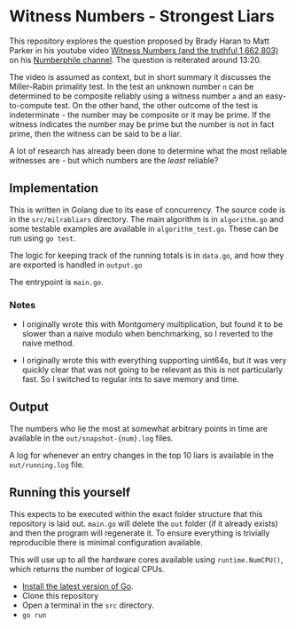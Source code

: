 # Witness Numbers - Strongest Liars

This repository explores the question proposed by Brady Haran to Matt Parker in
his youtube video
[Witness Numbers (and the truthful 1,662,803)](https://www.youtube.com/watch?v=_MscGSN5J6o)
on his [Numberphile channel](https://www.youtube.com/channel/UCoxcjq-8xIDTYp3uz647V5A). The
question is reiterated around 13:20.

The video is assumed as context, but in short summary it discusses the Miller-Rabin
primality test. In the test an unknown number `n` can be determined to be composite
reliably using a witness number `a` and an easy-to-compute test. On the other hand,
the other outcome of the test is indeterminate - the number may be composite or it may
be prime. If the witness indicates the number may be prime but the number is not in
fact prime, then the witness can be said to be a liar.

A lot of research has already been done to determine what the most reliable witnesses
are - but which numbers are the _least_ reliable?

## Implementation

This is written in Golang due to its ease of concurrency. The source code is in
the `src/milrabliars` directory. The main algorithm is in `algorithm.go` and some
testable examples are available in `algorithm_test.go`. These can be
run using `go test`.

The logic for keeping track of the running totals is in `data.go`, and how they
are exported is handled in `output.go`

The entrypoint is `main.go`.

### Notes

- I originally wrote this with Montgomery multiplication, but found it to be slower
  than a naive modulo when benchmarking, so I reverted to the naive method.

- I originally wrote this with everything supporting uint64s, but it was very quickly
  clear that was not going to be relevant as this is not particularly fast. So I
  switched to regular ints to save memory and time.

## Output

The numbers who lie the most at somewhat arbitrary points in time are available
in the `out/snapshot-{num}.log` files.

A log for whenever an entry changes in the top 10 liars is available in the
`out/running.log` file.

## Running this yourself

This expects to be executed within the exact folder structure that this repository
is laid out. `main.go` will delete the `out` folder (if it already exists) and then
the program will regenerate it. To ensure everything is trivially reproducible there
is minimal configuration available.

This will use up to all the hardware cores available using `runtime.NumCPU()`,
which returns the number of logical CPUs.

- [Install the latest version of Go](https://go.dev/learn/).
- Clone this repository
- Open a terminal in the `src` directory.
- `go run`
